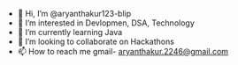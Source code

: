 - 👋 Hi, I’m @aryanthakur123-blip
- 👀 I’m interested in Devlopmen, DSA, Technology
- 🌱 I’m currently learning Java
- 💞️ I’m looking to collaborate on Hackathons 
- 📫 How to reach me gmail- aryanthakur.2246@gmail.com

<!---
aryanthakur123-blip/aryanthakur123-blip is a ✨ special ✨ repository because its `README.md` (this file) appears on your GitHub profile.
You can click the Preview link to take a look at your changes.
--->
